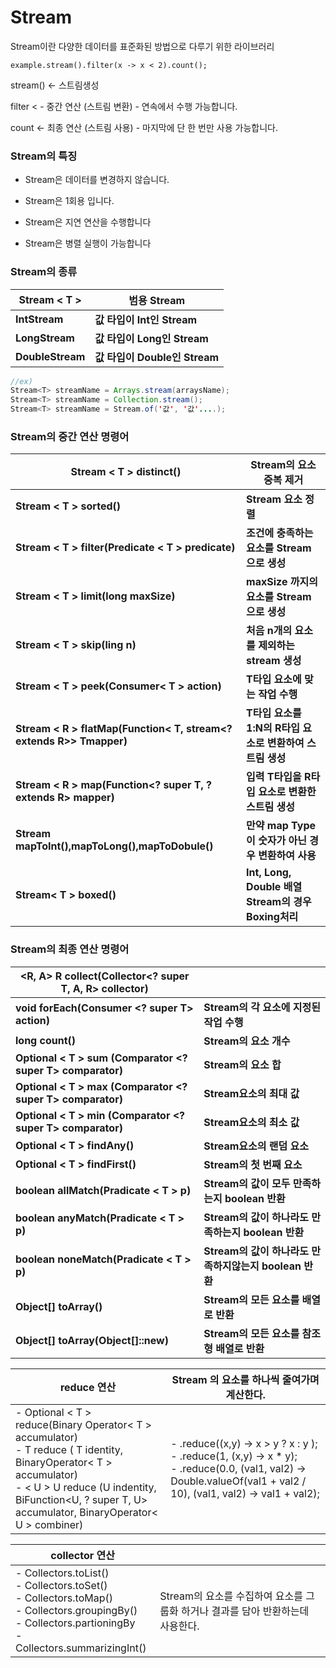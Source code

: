 # Stream

Stream이란 다양한 데이터를 표준화된 방법으로 다루기 위한 라이브러리



```
example.stream().filter(x -> x < 2).count();
```

stream() <- 스트림생성

filter < - 중간 연산 (스트림 변환) - 연속에서 수행 가능합니다.

count <- 최종 연산 (스트림 사용) - 마지막에 단 한 번만 사용 가능합니다.



### Stream의 특징

* Stream은 데이터를 변경하지 않습니다.

* Stream은 1회용 입니다.

* Stream은 지연 연산을 수행합니다

* Stream은 병렬 실행이 가능합니다

 

### Stream의 종류

| Stream < T >     | 범용 Stream                   |
| ---------------- | ----------------------------- |
| **IntStream**    | **값 타입이 Int인 Stream**    |
| **LongStream**   | **값 타입이 Long인 Stream**   |
| **DoubleStream** | **값 타입이 Double인 Stream** |

 ```java
 //ex)
 Stream<T> streamName = Arrays.stream(arraysName);
 Stream<T> streamName = Collection.stream();
 Stream<T> streamName = Stream.of('값', '값'....);
 ```



### Stream의 중간 연산 명령어

| Stream < T > distinct()                                      | Stream의 요소 중복 제거                                  |
| ------------------------------------------------------------ | -------------------------------------------------------- |
| **Stream < T > sorted()**                                    | **Stream 요소 정렬**                                     |
| **Stream < T > filter(Predicate < T > predicate)**           | **조건에 충족하는 요소를 Stream으로 생성**               |
| **Stream < T > limit(long maxSize)**                         | **maxSize 까지의 요소를 Stream으로 생성**                |
| **Stream < T > skip(ling n)**                                | **처음 n개의 요소를 제외하는 stream 생성**               |
| **Stream < T > peek(Consumer< T > action)**                  | **T타입 요소에 맞는 작업 수행**                          |
| **Stream < R > flatMap(Function< T, stream<? extends R>> Tmapper)** | **T타입 요소를 1:N의 R타입 요소로 변환하여 스트림 생성** |
| **Stream < R > map(Function<? super T, ? extends R> mapper)** | **입력 T타입을 R타입 요소로 변환한 스트림 생성**         |
| **Stream mapToInt(),mapToLong(),mapToDobule()**              | **만약 map Type이 숫자가 아닌 경우 변환하여 사용**       |
| **Stream< T > boxed()**                                      | **Int, Long, Double 배열 Stream의 경우 Boxing처리**      |



### Stream의 최종 연산 명령어

| <R, A> R collect(Collector<? super T, A, R> collector)     |                                                        |
| ---------------------------------------------------------- | ------------------------------------------------------ |
| **void forEach(Consumer <? super T> action)**              | **Stream의 각 요소에 지정된 작업 수행**                |
| **long count()**                                           | **Stream의 요소 개수**                                 |
| **Optional < T > sum (Comparator <? super T> comparator)** | **Stream의 요소 합**                                   |
| **Optional < T > max (Comparator <? super T> comparator)** | **Stream요소의 최대 값**                               |
| **Optional < T > min (Comparator <? super T> comparator)** | **Stream요소의 최소 값**                               |
| **Optional < T > findAny()**                               | **Stream요소의 랜덤 요소**                             |
| **Optional < T > findFirst()**                             | **Stream의 첫 번째 요소**                              |
| **boolean allMatch(Pradicate < T > p)**                    | **Stream의 값이 모두 만족하는지 boolean 반환**         |
| **boolean anyMatch(Pradicate < T > p)**                    | **Stream의 값이 하나라도 만족하는지 boolean 반환**     |
| **boolean noneMatch(Pradicate < T > p)**                   | **Stream의 값이 하나라도 만족하지않는지 boolean 반환** |
| **Object[] toArray()**                                     | **Stream의 모든 요소를 배열로 반환**                   |
| **Object[] toArray(Object[]::new)**                        | **Stream의 모든 요소를 참조형 배열로 반환**            |

 

| reduce 연산                                                  | Stream 의 요소를 하나씩 줄여가며 계산한다.                   |
| ------------------------------------------------------------ | ------------------------------------------------------------ |
| - Optional < T > reduce(Binary Operator< T > accumulator)<br>- T reduce ( T identity, BinaryOperator< T > accumulator)<br/>- < U > U reduce (U indentity, BiFunction<U, ? super T, U> accumulator, BinaryOperator< U > combiner) | - .reduce((x,y) -> x > y ? x : y );<br/>- .reduce(1, (x,y) -> x * y);<br/>- .reduce(0.0,  (val1, val2) -> Double.valueOf(val1 + val2 / 10),  (val1, val2) -> val1 + val2); |

 

| collector 연산                                               |                                                              |
| ------------------------------------------------------------ | ------------------------------------------------------------ |
| - Collectors.toList()<br>- Collectors.toSet() <br>- Collectors.toMap() <br>- Collectors.groupingBy()  <br/>- Collectors.partioningBy  <br/>- Collectors.summarizingInt() | Stream의 요소를 수집하여 요소를 그룹화 하거나 결과를 담아 반환하는데 사용한다. |

 
